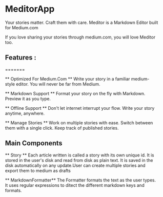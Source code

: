# MeditorApp
Your stories matter. Craft them with care. Meditor is a Markdown Editor built for Medium.com

If you love sharing your stories through medium.com, you will love Meditor too.

## Features :
=======

** Optimized For Medium.Com **
Write your story in a familiar medium-style editor. You will never be far from Medium.

** Markdown Support **
Format your story on the fly with Markdown. Preview it as you type.

** Offline Support **
Don't let internet interrupt your flow. Write your story anytime, anywhere.

** Manage Stories **
Work on multiple stories with ease. Switch between them with a single click. Keep track of published stories.

## Main Components

** Story **
Each article written is called a story with its own unique id. It is stored in the user's disk and read from disk as plain text.
It is saved in the disk automatically on any update.User can create multiple stories and export them to medium as drafts

** MarkdownFormatter**
The Formatter formats the text as the user types. It uses regular expressions to ditect the different markdown keys and formats.
